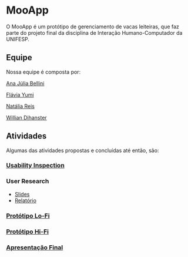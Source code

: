 # MooApp

O MooApp é um protótipo de gerenciamento de vacas leiteiras, que faz parte do projeto final da disciplina de Interação Humano-Computador da UNIFESP.

## Equipe

Nossa equipe é composta por:

[Ana Júlia Bellini](https://github.com/anajbellini) 

[Flávia Yumi](https://github.com/FYIchikura)

[Natália Reis](https://github.com/natreis)

[Willian Dihanster](https://github.com/dihanster)

## Atividades

Algumas das atividades propostas e concluídas até então, são:

### [Usability Inspection](UsabilityInspection.pdf)

### User Research
- [Slides](userResearchApresentacao.pdf)
- [Relatório](userResearchRelatorio.pdf)

### [Protótipo Lo-Fi](https://balsamiq.cloud/s5hu8ou/pb7xwnz)

### [Protótipo Hi-Fi](https://xd.adobe.com/view/966ea420-b100-401d-7de8-31f2f8c78507-e05f/?fullscreen)

### [Apresentação Final](ApresentacaoFinal.pdf)
